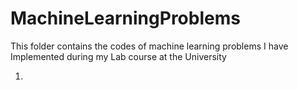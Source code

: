# MachineLearningProblems
This folder contains the codes of machine learning problems I have Implemented during my Lab course at the University

1.
